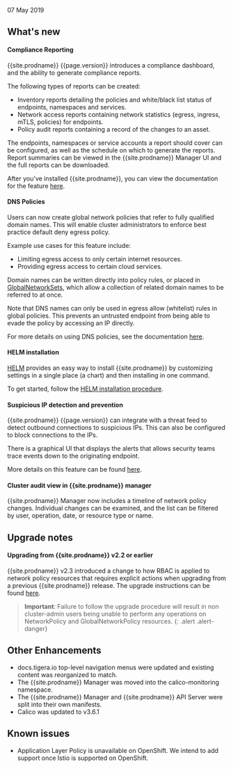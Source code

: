 07 May 2019

## What's new

#### Compliance Reporting

{{site.prodname}} {{page.version}} introduces a compliance dashboard, and the ability to generate
compliance reports.  

The following types of reports can be created:
- Inventory reports detailing the policies and white/black list status of endpoints, namespaces and services.
- Network access reports containing network statistics (egress, ingress, mTLS, policies) for endpoints.
- Policy audit reports containing a record of the changes to an asset.

The endpoints, namespaces or service accounts a report should cover can be configured, as well
as the schedule on which to generate the reports.  Report summaries
can be viewed in the {{site.prodname}} Manager UI and the full reports can be downloaded.

After you've installed {{site.prodname}}, you can view the documentation for the feature [here](../reference/compliance-reports).

#### DNS Policies

Users can now create global network policies that refer to fully qualified domain names.  This will
enable cluster administrators to enforce best practice default deny egress policy.

Example use cases for this feature include:
- Limiting egress access to only certain internet resources.
- Providing egress access to certain cloud services.

Domain names can be written directly into policy rules, or placed in
[GlobalNetworkSets](../reference/calicoctl/resources/globalnetworkset), which allow
a collection of related domain names to be referred to at once.

Note that DNS names can only be used in egress allow (whitelist) rules in global policies.
This prevents an untrusted endpoint from being able to evade the policy by accessing an IP directly.

For more details on using DNS policies, see the documentation [here](../security/domain-based-policy).

#### HELM installation

[HELM](https://helm.sh) provides an easy way to install {{site.prodname}} by customizing settings
in a single place (a chart) and then installing in one command.

To get started, follow the [HELM installation procedure](../getting-started/kubernetes/installation/helm).

#### Suspicious IP detection and prevention

{{site.prodname}} {{page.version}} can integrate with a threat feed to detect
outbound connections to suspicious IPs.  This can also be configured to
block connections to the IPs.

There is a graphical UI that displays the alerts that allows security teams trace
events down to the originating endpoint.

More details on this feature can be found [here](../security/threat-detection-and-prevention/suspicious-IPs).

#### Cluster audit view in {{site.prodname}} manager

{{site.prodname}} Manager now includes a timeline of network policy changes.
Individual changes can be examined, and the list can be filtered by user,
operation, date, or resource type or name.

## Upgrade notes

#### Upgrading from {{site.prodname}} v2.2 or earlier

{{site.prodname}} v2.3 introduced a change to how RBAC is applied to network policy resources
that requires explicit actions when upgrading from a previous {{site.prodname}} release.
The upgrade instructions can be found [here](../maintenance/kubernetes-upgrade-tsee).

> **Important**: Failure to follow the upgrade procedure will result in non cluster-admin users
> being unable to perform any operations on NetworkPolicy and GlobalNetworkPolicy resources.
{: .alert .alert-danger}

## Other Enhancements
- docs.tigera.io top-level navigation menus were updated and existing content was reorganized to match.
- The {{site.prodname}} Manager was moved into the calico-monitoring namespace.
- The {{site.prodname}} Manager and {{site.prodname}} API Server were split into their own manifests.
- Calico was updated to v3.6.1

## Known issues

- Application Layer Policy is unavailable on OpenShift.  We intend to add support once
  Istio is supported on OpenShift.
